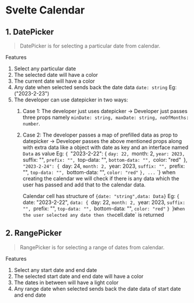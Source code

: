 # Svelte Calendar

## 1. DatePicker
> DatePicker is for selecting a particular date from calendar.

Features
1. Select any particular date
2. The selected date will have a color
3. The current date will have a color
4. Any date when selected sends back the date data
	`date: string` Eg: ("2023-2-23")
5. The developer can use datepicker in two ways: 
	1. Case 1: The developer just uses datepicker
		 -> Developer just passes three props namely `minDate: string, maxDate: string, noOfMonths: number`.  
	2. Case 2: The developer passes a map of prefilled data as prop to datepicker
		 -> Developer passes the above mentioned props along with extra data like a object with date as key and an interface named `Data` as value
		 Eg: `{
			`"2023-2-22": {
				`day: 22,
				`month: 2,
				`year: 2023,
				`suffix: "",
				`prefix: "",
				`top-data: "",
				`bottom-data: "",
				`color: "red"`
			 `},
			 `"2023-2-24": {
				`day: 24,
				`month: 2,
				`year: 2023,
				`suffix: "",
				`prefix: "",
				`top-data: "",
				`bottom-data: "",
				`color: "red"`
			 `},
			 ...`
		 `} 
		 when creating the calendar we will check if there is any data which the user has passed and add that to the calendar data.
		 
		 Calendar cell has structure of 
		 `{date: "string",data: Data}`
		 Eg: `{
			 `date: "2023-2-22",
			 `data: {
				`day: 22,
				`month: 2,
				`year: 2023,
				`suffix: "",
				`prefix: "",
				`top-data: "",
				`bottom-data: "",
				`color: "red"`
			 `}
		 `}`
		 When the user selected any date then the `cell.date` is returned



## 2. RangePicker
> RangePicker is for selecting a range of dates from calendar.

Features
1. Select any start date and end date
2. The selected start date and end date will have a color
3. The dates in between will have a light color
4. Any range date when selected sends back the date data of start date and end date
